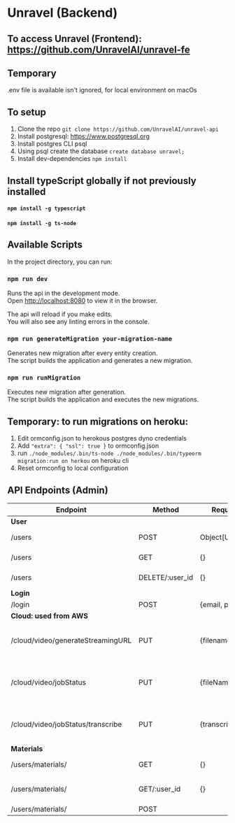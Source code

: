 # Unravel (Backend)
## To access Unravel (Frontend): https://github.com/UnravelAI/unravel-fe

## Temporary
.env file is available isn't ignored, for local environment on macOs

## To setup
1. Clone the repo `git clone https://github.com/UnravelAI/unravel-api`
2. Install postgresql: https://www.postgresql.org
3. Install postgres CLI psql
4. Using psql create the database `create database unravel;`
5. Install dev-dependencies `npm install`

## Install typeScript globally if not previously installed
#### `npm install -g typescript`
#### `npm install -g ts-node`


## Available Scripts

In the project directory, you can run:

### `npm run dev`

Runs the api in the development mode.\
Open [http://localhost:8080](http://localhost:8080) to view it in the browser.

The api will reload if you make edits.\
You will also see any linting errors in the console.

### `npm run generateMigration your-migration-name`

Generates new migration after every entity creation.\
The script builds the application and generates a new migration.

### `npm run runMigration`

Executes new migration after generation.\
The script builds the application and executes the new migrations.

## Temporary: to run migrations on heroku:
1. Edit ormconfig.json to herokous postgres dyno credentials
2. Add `"extra": { "ssl": true }` to ormconfig.json
3. run `./node_modules/.bin/ts-node ./node_modules/.bin/typeorm migration:run on herkou` on heroku cli
4. Reset ormconfig to local configuration

## API Endpoints (Admin)
| Endpoint | Method | Request Body | Functionality |
|--|--| --| -- |
| <b>User</b>
| /users | POST | Object[User]  | Create a new user |
| /users | GET | {}  | Retrieve all users |
| /users | DELETE/:user_id | {}  | Delete specific user |
| <b>Login</b>
| /login | POST | {email, password} | login |
| <b>Cloud: used from AWS</b>
| /cloud/video/generateStreamingURL | PUT | {filename, guid} | Generate new streamble url and audio url
| /cloud/video/jobStatus | PUT | {fileName} | Notify that video conversion job is completed
| /cloud/video/jobStatus/transcribe | PUT | {transcribeJobName} | Notify that transcription job is completed
| <b>Materials</b>
| /users/materials/ | GET | {} | Get all materials
| /users/materials/ | GET/:user_id | {} | Get specific user materials
| /users/materials/ | POST | 
